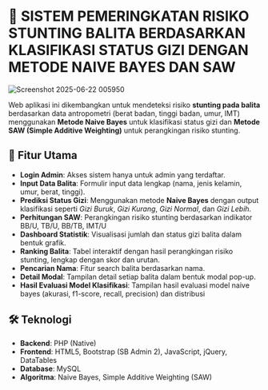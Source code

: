 # 🧠 SISTEM PEMERINGKATAN RISIKO STUNTING BALITA BERDASARKAN KLASIFIKASI STATUS GIZI DENGAN METODE NAIVE BAYES DAN SAW 

![Screenshot 2025-06-22 005950](https://github.com/user-attachments/assets/69816d27-6d42-4e9b-99eb-472820fef4ab)

Web aplikasi ini dikembangkan untuk mendeteksi risiko **stunting pada balita** berdasarkan data antropometri (berat badan, tinggi badan, umur, IMT) menggunakan **Metode Naive Bayes** untuk klasifikasi status gizi dan **Metode SAW (Simple Additive Weighting)** untuk perangkingan risiko stunting.

## 🚀 Fitur Utama

- **Login Admin**: Akses sistem hanya untuk admin yang terdaftar.
- **Input Data Balita**: Formulir input data lengkap (nama, jenis kelamin, umur, berat, tinggi).
- **Prediksi Status Gizi**: Menggunakan metode **Naive Bayes** dengan output klasifikasi seperti *Gizi Buruk*, *Gizi Kurang*, *Gizi Normal*, dan *Gizi Lebih*.
- **Perhitungan SAW**: Perangkingan risiko stunting berdasarkan indikator BB/U, TB/U, BB/TB, IMT/U
- **Dashboard Statistik**: Visualisasi jumlah dan status gizi balita dalam bentuk grafik.
- **Ranking Balita**: Tabel interaktif dengan hasil perangkingan risiko stunting, lengkap dengan skor dan urutan.
- **Pencarian Nama**: Fitur search balita berdasarkan nama.
- **Detail Modal**: Tampilan detail setiap balita dalam bentuk modal pop-up.
- **Hasil Evaluasi Model Klasifikasi**: Tampilan hasil evaluasi model naive bayes (akurasi, f1-score, recall, precision) dan distribusi

## 🛠️ Teknologi

- **Backend**: PHP (Native)
- **Frontend**: HTML5, Bootstrap (SB Admin 2), JavaScript, jQuery, DataTables
- **Database**: MySQL
- **Algoritma**: Naive Bayes, Simple Additive Weighting (SAW)


